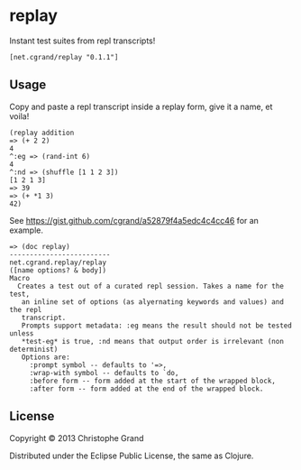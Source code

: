 # replay

Instant test suites from repl transcripts!

    [net.cgrand/replay "0.1.1"]

## Usage

Copy and paste a repl transcript inside a replay form, give it a name, et voila!

    (replay addition
    => (+ 2 2)
    4
    ^:eg => (rand-int 6)
    4
    ^:nd => (shuffle [1 1 2 3])
    [1 2 1 3]
    => 39
    => (+ *1 3)
    42)

See https://gist.github.com/cgrand/a52879f4a5edc4c4cc46 for an example.

    => (doc replay)
    -------------------------
    net.cgrand.replay/replay
    ([name options? & body])
    Macro
      Creates a test out of a curated repl session. Takes a name for the test,
       an inline set of options (as alyernating keywords and values) and the repl
       transcript.
       Prompts support metadata: :eg means the result should not be tested unless
       *test-eg* is true, :nd means that output order is irrelevant (non determinist)
       Options are: 
         :prompt symbol -- defaults to '=>,
         :wrap-with symbol -- defaults to `do,
         :before form -- form added at the start of the wrapped block,
         :after form -- form added at the end of the wrapped block.

## License

Copyright © 2013 Christophe Grand

Distributed under the Eclipse Public License, the same as Clojure.
